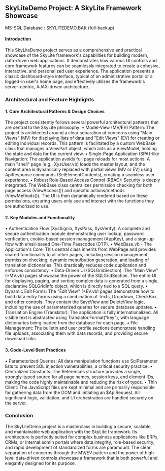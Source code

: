 <h2>SkyLiteDemo Project: A SkyLite Framework Showcase</h2>
MS-SQL Database : SKYLITEDEMO.BAK (full-backup)<br>
<h4>Introduction</h4>
This SkyLiteDemo project serves as a comprehensive and practical showcase of the SkyLite framework's capabilities for building modern, data-driven web applications. It demonstrates how various UI controls and core framework features can be seamlessly integrated to create a cohesive, interactive, and personalized user experience.
The application presents a classic dashboard-style interface, typical of an administrative portal or a logged-in user's home page, and effectively utilizes the framework's server-centric, AJAX-driven architecture.
<h3>Architectural and Feature Highlights</h3>
<h4>1. Core Architectural Patterns & Design Choices</h4>
The project consistently follows several powerful architectural patterns that are central to the SkyLite philosophy:
•	Model-View (MV/EV) Pattern: The project is architected around a clear separation of concerns using "Main Views" (MV) for displaying lists of data and "Edit Views" (EV) for creating or editing individual records. This pattern is facilitated by a custom WebBase class that manages a ViewPart object, which acts as a ViewModel, holding the state and data for the current view.
•	Single-Page Application (SPA)-like Navigation: The application avoids full page reloads for most actions. A main "shell" page (e.g., XysUser.vb) loads the master layout, and the content area is dynamically replaced with partial views (MV or EV) using ApiResponse commands (SetElementContents), creating a seamless user experience.
•	Robust Role-Based Access Control (RBAC): Security is deeply integrated. The WebBase class centralizes permission checking for both page access (ViewAccess()) and specific actions/methods (ViewMethods()). The UI is then dynamically rendered based on these permissions, ensuring users only see and interact with the functions they are authorized to use.
<h4>2. Key Modules and Functionality</h4>
•	Authentication Flow (XysSignin, XysPass, XysVerify): A complete and secure authentication module demonstrating user lookup, password verification, cookie-based session management (AppKey), and a sign-up flow with email-based One-Time Passcodes (OTP).
•	WebBase.vb - The Application's Core: This central class inherits from WebPage and provides shared functionality to all other pages, including session management, permission checking, dynamic menu/button generation, and loading of translation dictionaries. This drastically reduces code duplication and enforces consistency.
•	Data-Driven UI (SQLGridSection): The "Main View" (*MV.vb) pages showcase the power of the SQLGridSection. The entire UI for displaying, paging, and sorting complex data is generated from a single, declarative SQLGridInfo object, which is directly tied to a SQL query.
•	Dynamic Edit Forms: The "Edit View" (*EV.vb) pages demonstrate how to build data entry forms using a combination of Texts, Dropdown, CheckBox, and other controls. They contain the SaveView and DeleteView logic, including the use of parameterized queries for secure database updates.
•	Translation Engine (Translator): The application is fully internationalized. All visible text is abstracted using Translator.Format("key"), with language dictionaries being loaded from the database for each page.
•	File Management: The bulletin and user profile sections demonstrate handling file uploads, associating them with data records, and providing secure download links.
<h4>3. Code-Level Best Practices</h4>
•	Parameterized Queries: All data manipulation functions use SqlParameter lists to prevent SQL injection vulnerabilities, a critical security practice.
•	Centralized Constants: The References structure provides a single, strongly-typed source for all page names, session keys, and element IDs, making the code highly maintainable and reducing the risk of typos.
•	Thin Client: The JavaScript files are kept minimal and are primarily responsible for gathering data from the DOM and initiating an $ApiRequest. All significant logic, validation, and UI orchestration are handled securely on the server.
<h3>Conclusion</h3>
The SkyLiteDemo project is a masterclass in building a secure, scalable, and maintainable web application with the SkyLite framework. Its architecture is perfectly suited for complex business applications like ERPs, CRMs, or internal admin portals where data integrity, role-based security, and rapid development of standardized forms are paramount. The clear separation of concerns through the MV/EV pattern and the power of high-level data-driven controls showcase a framework that is both powerful and elegantly designed for its purpose.
